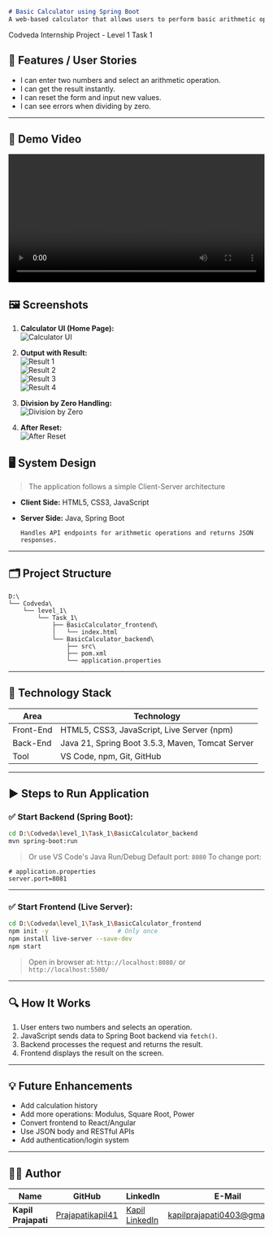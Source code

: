 ```markdown
# Basic Calculator using Spring Boot  
A web-based calculator that allows users to perform basic arithmetic operations (Addition, Subtraction, Multiplication, Division) with a responsive frontend and Java Spring Boot backend.

```

Codveda Internship Project - Level 1 Task 1


## 🔧 Features / User Stories

- I can enter two numbers and select an arithmetic operation.
- I can get the result instantly.
- I can reset the form and input new values.
- I can see errors when dividing by zero.

---

## 🎥 Demo Video

<video src="https://github.com/Prajapatikapil41/BasicCalculator/assets/81869156/bd43853f-832b-4819-b0be-d7b5e7893a29" controls width="100%"></video>

## 🖼️ Screenshots

1. **Calculator UI (Home Page):**  
![Calculator UI](https://github.com/Prajapatikapil41/BasicCalculator/blob/main/Images%20and%20Videos/Screenshot%20(129).png?raw=true)

2. **Output with Result:**  
![Result 1](https://github.com/Prajapatikapil41/BasicCalculator/blob/main/Images%20and%20Videos/Screenshot%20(130).png?raw=true)  
![Result 2](https://github.com/Prajapatikapil41/BasicCalculator/blob/main/Images%20and%20Videos/Screenshot%20(131).png?raw=true)  
![Result 3](https://github.com/Prajapatikapil41/BasicCalculator/blob/main/Images%20and%20Videos/Screenshot%20(132).png?raw=true)  
![Result 4](https://github.com/Prajapatikapil41/BasicCalculator/blob/main/Images%20and%20Videos/Screenshot%20(133).png?raw=true)

3. **Division by Zero Handling:**  
![Division by Zero](https://github.com/Prajapatikapil41/BasicCalculator/blob/main/Images%20and%20Videos/Screenshot%20(134).png?raw=true)

4. **After Reset:**  
![After Reset](https://github.com/Prajapatikapil41/BasicCalculator/blob/main/Images%20and%20Videos/Screenshot%20(135).png?raw=true)


## 🖥️ System Design

> The application follows a simple Client-Server architecture

- **Client Side:** HTML5, CSS3, JavaScript  
- **Server Side:** Java, Spring Boot

  ```text
  Handles API endpoints for arithmetic operations and returns JSON responses.
  ```

---

## 🗂️ Project Structure

```
D:\
└── Codveda\
    └── level_1\
        └── Task_1\
            ├── BasicCalculator_frontend\
            │   └── index.html
            └── BasicCalculator_backend\
                ├── src\
                ├── pom.xml
                └── application.properties
```

---

## 🧰 Technology Stack

| Area      | Technology                                       |
| --------- | ------------------------------------------------ |
| Front-End | HTML5, CSS3, JavaScript, Live Server (npm)       |
| Back-End  | Java 21, Spring Boot 3.5.3, Maven, Tomcat Server |
| Tool      | VS Code, npm, Git, GitHub                        |

---

## ▶️ Steps to Run Application

### ✅ Start Backend (Spring Boot):

```bash
cd D:\Codveda\level_1\Task_1\BasicCalculator_backend
mvn spring-boot:run
```

> Or use VS Code's Java Run/Debug
> Default port: `8080`
> To change port:

```properties
# application.properties
server.port=8081
```

---

### ✅ Start Frontend (Live Server):

```bash
cd D:\Codveda\level_1\Task_1\BasicCalculator_frontend
npm init -y                   # Only once
npm install live-server --save-dev
npm start
```

> Open in browser at: `http://localhost:8080/` or `http://localhost:5500/`

---

## 🔍 How It Works

1. User enters two numbers and selects an operation.
2. JavaScript sends data to Spring Boot backend via `fetch()`.
3. Backend processes the request and returns the result.
4. Frontend displays the result on the screen.

---

## 💡 Future Enhancements

* Add calculation history
* Add more operations: Modulus, Square Root, Power
* Convert frontend to React/Angular
* Use JSON body and RESTful APIs
* Add authentication/login system

---

## 👨‍💻 Author

| Name                | GitHub                                                  | LinkedIn                                                                 | E-Mail                                                              |
| ------------------- | ------------------------------------------------------- | ------------------------------------------------------------------------ | ------------------------------------------------------------------- |
| **Kapil Prajapati** | [Prajapatikapil41](https://github.com/Prajapatikapil41) | [Kapil LinkedIn](https://www.linkedin.com/in/kapil-prajapati-7ba4b51b7/) | [kapilprajapati0403@gmail.com](mailto:kapilprajapati0403@gmail.com) |

```
